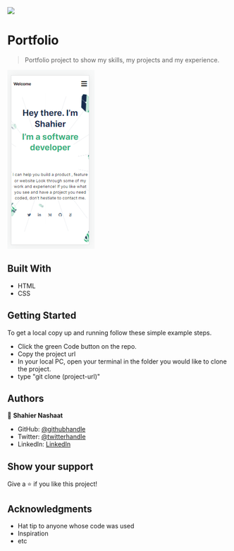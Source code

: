 ![](https://img.shields.io/badge/Microverse-blueviolet)

# Portfolio

> Portfolio project to show my skills, my projects and my experience.

![screenshot](./images/app_screenshot.png)

## Built With

- HTML
- CSS


## Getting Started

To get a local copy up and running follow these simple example steps.

- Click the green Code button on the repo.
- Copy the project url
- In your local PC, open your terminal in the folder you would like to clone the project.
- type "git clone (project-url)"



## Authors

👤 **Shahier Nashaat**

- GitHub: [@githubhandle](https://github.com/ShahierNashaat)
- Twitter: [@twitterhandle](https://twitter.com/ShahierN)
- LinkedIn: [LinkedIn](https://www.linkedin.com/in/shahier-nashaat-73519313a/)

## Show your support

Give a ⭐️ if you like this project!

## Acknowledgments

- Hat tip to anyone whose code was used
- Inspiration
- etc